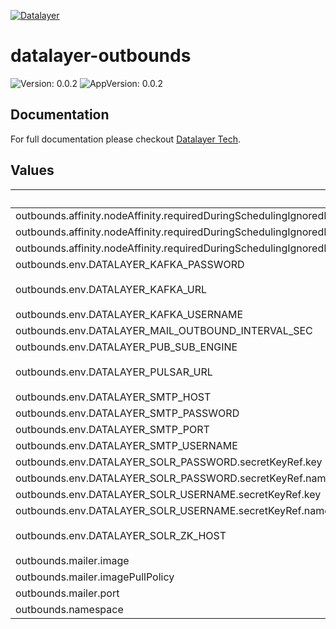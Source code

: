 [![Datalayer](https://assets.datalayer.tech/datalayer-25.svg)](https://datalayer.io)

# datalayer-outbounds

![Version: 0.0.2](https://img.shields.io/badge/Version-0.0.2-informational?style=flat-square) ![AppVersion: 0.0.2](https://img.shields.io/badge/AppVersion-0.0.2-informational?style=flat-square)

## Documentation

For full documentation please checkout [Datalayer Tech](https://datalayer.tech).

## Values

| Key | Type | Default | Description |
|-----|------|---------|-------------|
| outbounds.affinity.nodeAffinity.requiredDuringSchedulingIgnoredDuringExecution.nodeSelectorTerms[0].matchExpressions[0].key | string | `"role.datalayer.io/system"` |  |
| outbounds.affinity.nodeAffinity.requiredDuringSchedulingIgnoredDuringExecution.nodeSelectorTerms[0].matchExpressions[0].operator | string | `"In"` |  |
| outbounds.affinity.nodeAffinity.requiredDuringSchedulingIgnoredDuringExecution.nodeSelectorTerms[0].matchExpressions[0].values[0] | string | `"true"` |  |
| outbounds.env.DATALAYER_KAFKA_PASSWORD | string | `""` |  |
| outbounds.env.DATALAYER_KAFKA_URL | string | `"datalayer-kafka-kafka-bootstrap.datalayer-kafka.svc.cluster.local:9092"` |  |
| outbounds.env.DATALAYER_KAFKA_USERNAME | string | `""` |  |
| outbounds.env.DATALAYER_MAIL_OUTBOUND_INTERVAL_SEC | int | `60` |  |
| outbounds.env.DATALAYER_PUB_SUB_ENGINE | string | `"pulsar"` |  |
| outbounds.env.DATALAYER_PULSAR_URL | string | `"pulsar://datalayer-pulsar-broker.datalayer-pulsar.svc.cluster.local:6650"` |  |
| outbounds.env.DATALAYER_SMTP_HOST | string | `""` |  |
| outbounds.env.DATALAYER_SMTP_PASSWORD | string | `""` |  |
| outbounds.env.DATALAYER_SMTP_PORT | string | `"0"` |  |
| outbounds.env.DATALAYER_SMTP_USERNAME | string | `""` |  |
| outbounds.env.DATALAYER_SOLR_PASSWORD.secretKeyRef.key | string | `"password"` |  |
| outbounds.env.DATALAYER_SOLR_PASSWORD.secretKeyRef.name | string | `"solr-basic-auth"` |  |
| outbounds.env.DATALAYER_SOLR_USERNAME.secretKeyRef.key | string | `"username"` |  |
| outbounds.env.DATALAYER_SOLR_USERNAME.secretKeyRef.name | string | `"solr-basic-auth"` |  |
| outbounds.env.DATALAYER_SOLR_ZK_HOST | string | `"solr-datalayer-solrcloud-zookeeper-headless.datalayer-solr.svc.cluster.local"` |  |
| outbounds.mailer.image | string | `nil` |  |
| outbounds.mailer.imagePullPolicy | string | `"Always"` |  |
| outbounds.mailer.port | int | `2331` |  |
| outbounds.namespace | string | `"datalayer-growth"` |  |

